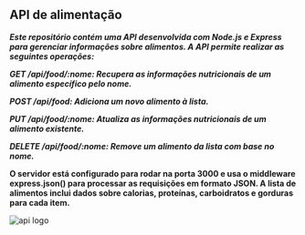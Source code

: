 ## API de alimentação

_**Este repositório contém uma API desenvolvida com Node.js e Express para gerenciar informações sobre alimentos. A API permite realizar as seguintes operações:**_

**_GET /api/food/:nome: Recupera as informações nutricionais de um alimento específico pelo nome._**

_**POST /api/food: Adiciona um novo alimento à lista.**_

_**PUT /api/food/:nome: Atualiza as informações nutricionais de um alimento existente.**_

_**DELETE /api/food/:nome: Remove um alimento da lista com base no nome.**_


**O servidor está configurado para rodar na porta 3000 e usa o middleware express.json() para processar as requisições em formato JSON. A lista de alimentos inclui dados sobre calorias, proteínas, carboidratos e gorduras para cada item.**

![api logo](https://cdn-icons-png.flaticon.com/512/2164/2164832.png)
